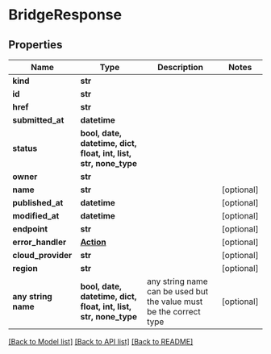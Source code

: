 # BridgeResponse


## Properties
Name | Type | Description | Notes
------------ | ------------- | ------------- | -------------
**kind** | **str** |  | 
**id** | **str** |  | 
**href** | **str** |  | 
**submitted_at** | **datetime** |  | 
**status** | **bool, date, datetime, dict, float, int, list, str, none_type** |  | 
**owner** | **str** |  | 
**name** | **str** |  | [optional] 
**published_at** | **datetime** |  | [optional] 
**modified_at** | **datetime** |  | [optional] 
**endpoint** | **str** |  | [optional] 
**error_handler** | [**Action**](Action.md) |  | [optional] 
**cloud_provider** | **str** |  | [optional] 
**region** | **str** |  | [optional] 
**any string name** | **bool, date, datetime, dict, float, int, list, str, none_type** | any string name can be used but the value must be the correct type | [optional]

[[Back to Model list]](../README.md#documentation-for-models) [[Back to API list]](../README.md#documentation-for-api-endpoints) [[Back to README]](../README.md)


